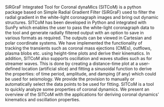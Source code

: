 SiRGraF Integrated Tool for Coronal dynaMics (SITCoM) is a python package based on Simple Radial Gradient Filter (SiRGraF) used to filter the radial gradient in the white-light coronagraph images and bring out dynamic structures. SITCoM has been developed in Python and integrated with SunPy which enables the user to pass the white-light coronagraph data to the tool and generate radially filtered output with an option to save in various formats as required. The outputs can be viewed in Cartesian and polar coordinate systems. We have implemented the functionality of tracking the transients such as coronal mass ejections (CMEs), outflows, plasma blobs etc. using height-time plots and derive their kinematics. In addition, SITCoM also supports oscillation and waves studies such as for streamer waves. This is done by creating a distance-time plot at a user-defined location (artificial slice) and fitting a sinusoidal function to derive the properties: of time period, amplitude, and damping (if any) which could be used for seismology. We provide the provision to manually or automatically select the data points to be used for fitting. SITCoM is a tool to quickly analyze some properties of coronal dynamics. We present an overview of the SITCoM with the applications for deriving coronal dynamics’ kinematics and oscillation properties. 
